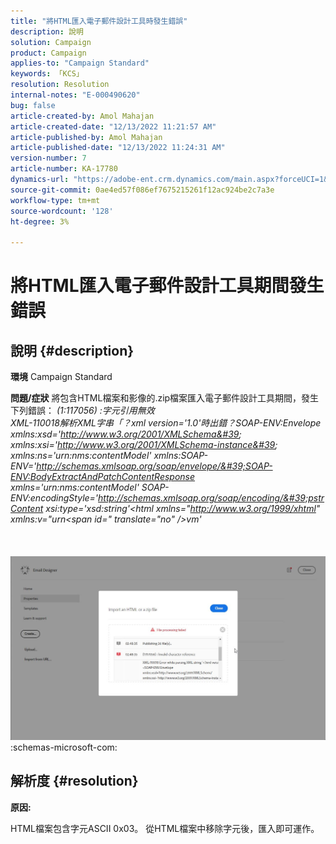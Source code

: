 ```yaml
---
title: "將HTML匯入電子郵件設計工具時發生錯誤"
description: 說明
solution: Campaign
product: Campaign
applies-to: "Campaign Standard"
keywords: 「KCS」
resolution: Resolution
internal-notes: "E-000490620"
bug: false
article-created-by: Amol Mahajan
article-created-date: "12/13/2022 11:21:57 AM"
article-published-by: Amol Mahajan
article-published-date: "12/13/2022 11:24:31 AM"
version-number: 7
article-number: KA-17780
dynamics-url: "https://adobe-ent.crm.dynamics.com/main.aspx?forceUCI=1&pagetype=entityrecord&etn=knowledgearticle&id=ec705a59-d87a-ed11-81ac-6045bd006239"
source-git-commit: 0ae4ed57f086ef7675215261f12ac924be2c7a3e
workflow-type: tm+mt
source-wordcount: '128'
ht-degree: 3%

---
```


# 將HTML匯入電子郵件設計工具期間發生錯誤

## 說明 {#description}

<b>環境</b>
Campaign Standard


<b>問題/症狀</b>
將包含HTML檔案和影像的.zip檔案匯入電子郵件設計工具期間，發生下列錯誤：
*(1:117056) :字元引用無效
<br>XML-110018解析XML字串「？xml version=&#39;1.0&#39;時出錯？SOAP-ENV:Envelope xmlns:xsd=&#39;http://www.w3.org/2001/XMLSchema&#39; xmlns:xsi=&#39;http://www.w3.org/2001/XMLSchema-instance&#39; xmlns:ns=&#39;urn:nms:contentModel&#39; xmlns:SOAP-ENV=&#39;http://schemas.xmlsoap.org/soap/envelope/&#39;SOAP-ENV:BodyExtractAndPatchContentResponse xmlns=&#39;urn:nms:contentModel&#39; SOAP-ENV:encodingStyle=&#39;http://schemas.xmlsoap.org/soap/encoding/&#39;pstrContent xsi:type=&#39;xsd:string&#39;&lt;html xmlns=&quot;http://www.w3.org/1999/xhtml&quot; xmlns:v=&quot;urn&lt;span id=&quot; translate=&quot;no&quot; />vm&#39;*<br><br> <br><br>![](assets/___ed705a59-d87a-ed11-81ac-6045bd006239___.jpeg)<br>:schemas-microsoft-com:

## 解析度 {#resolution}


<b>原因:</b>

HTML檔案包含字元ASCII 0x03。 從HTML檔案中移除字元後，匯入即可運作。
